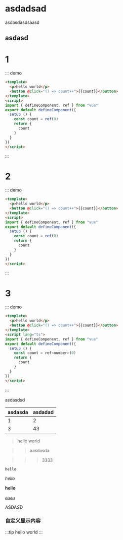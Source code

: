 # asdadsad
asdasdasdsaasd
## asdasd

# 1

::: demo
```html
<template>
  <p>hello world</p>
  <button @click="() => count++">{{count}}</button>
</template>
<script>
import { defineComponent, ref } from "vue"
export default defineComponent({
  setup () {
    const count = ref(0)
    return {
      count
    }
  }
})
</script>
```
:::

# 2

::: demo
```html
<template>
  <p>hello world</p>
  <button @click="() => count++">{{count}}</button>
</template>
<script>
import { defineComponent, ref } from "vue"
export default defineComponent({
  setup () {
    const count = ref(0)
    return {
      count
    }
  }
})
</script>
```
:::

# 3

::: demo
```html
<template>
  <p>hello world</p>
  <button @click="() => count++">{{count}}</button>
</template>
<script lang="ts">
import { defineComponent, ref } from "vue"
export default defineComponent({
  setup () {
    const count = ref<number>(0)
    return {
      count
    }
  }
})
</script>
```
:::

asdasdsd

|asdasda|asdadad|
|-------|-------|
|1|2|
|3|43|

> hello world

>> aasdasda

>>> 3333


`hello`

_hello_

__hello__


[aaaa](https://www.baidu.com/)

ASDASD

### 自定义显示内容
:::tip
hello world
:::